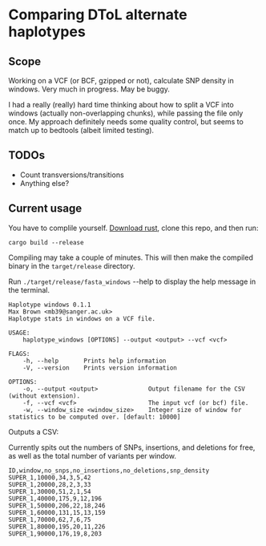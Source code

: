 # Comparing DToL alternate haplotypes

## Scope

Working on a VCF (or BCF, gzipped or not), calculate SNP density in windows. Very much in progress. May be buggy.

I had a really (really) hard time thinking about how to split a VCF into windows (actually non-overlapping chunks), while passing the file only once. My approach definitely needs some quality control, but seems to match up to bedtools (albeit limited testing).

## TODOs

- Count transversions/transitions
- Anything else?

## Current usage

You have to complile yourself. <a href="https://www.rust-lang.org/tools/install">Download rust</a>, clone this repo, and then run:

`cargo build --release`

Compiling may take a couple of minutes. This will then make the compiled binary in the `target/release` directory.

Run `./target/release/fasta_windows` --help to display the help message in the terminal.

```
Haplotype windows 0.1.1
Max Brown <mb39@sanger.ac.uk>
Haplotype stats in windows on a VCF file.

USAGE:
    haplotype_windows [OPTIONS] --output <output> --vcf <vcf>

FLAGS:
    -h, --help       Prints help information
    -V, --version    Prints version information

OPTIONS:
    -o, --output <output>              Output filename for the CSV (without extension).
    -f, --vcf <vcf>                    The input vcf (or bcf) file.
    -w, --window_size <window_size>    Integer size of window for statistics to be computed over. [default: 10000]
```

Outputs a CSV:

Currently spits out the numbers of SNPs, insertions, and deletions for free, as well as the total number of variants per window.

```
ID,window,no_snps,no_insertions,no_deletions,snp_density
SUPER_1,10000,34,3,5,42
SUPER_1,20000,28,2,3,33
SUPER_1,30000,51,2,1,54
SUPER_1,40000,175,9,12,196
SUPER_1,50000,206,22,18,246
SUPER_1,60000,131,15,13,159
SUPER_1,70000,62,7,6,75
SUPER_1,80000,195,20,11,226
SUPER_1,90000,176,19,8,203
```
